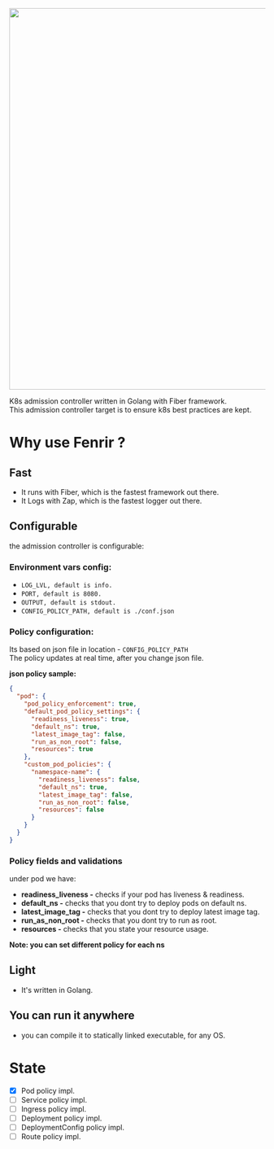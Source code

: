 <p align="center">
<img src="https://i.imgur.com/Wdp5QWg.png" width="750" />
</p>
K8s admission controller written in Golang with Fiber framework. 
</br>
This admission controller target is to ensure k8s best practices are kept.

# Why use Fenrir ?
## Fast
* It runs with Fiber, which is the fastest framework out there.
* It Logs with Zap, which is the fastest logger out there.

## Configurable
the admission controller is configurable:
### Environment vars config:
* `LOG_LVL, default is info.`
* `PORT, default is 8080.`
* `OUTPUT, default is stdout.`
* `CONFIG_POLICY_PATH, default is ./conf.json`

### Policy configuration:
Its based on json file in location - `CONFIG_POLICY_PATH`
</br>
The policy updates at real time, after you change json file.

**json policy sample:**
```json
{
  "pod": {
    "pod_policy_enforcement": true,
    "default_pod_policy_settings": {
      "readiness_liveness": true,
      "default_ns": true,
      "latest_image_tag": false,
      "run_as_non_root": false,
      "resources": true
    },
    "custom_pod_policies": {
      "namespace-name": {
        "readiness_liveness": false,
        "default_ns": true,
        "latest_image_tag": false,
        "run_as_non_root": false,
        "resources": false
      }
    }
  }
}
```

### Policy fields and validations
under pod we have:
* **readiness_liveness -** checks if your pod has liveness & readiness.
* **default_ns -** checks that you dont try to deploy pods on default ns.
* **latest_image_tag -** checks that you dont try to deploy latest image tag.
* **run_as_non_root -** checks that you dont try to run as root.
* **resources -** checks that you state your resource usage.

**Note: you can set different policy for each ns**

## Light
* It's written in Golang.

## You can run it anywhere
* you can compile it to statically linked executable, for any OS.

# State
- [x] Pod policy impl.
- [ ] Service policy impl.
- [ ] Ingress policy impl.
- [ ] Deployment policy impl.
- [ ] DeploymentConfig policy impl.
- [ ] Route policy impl.